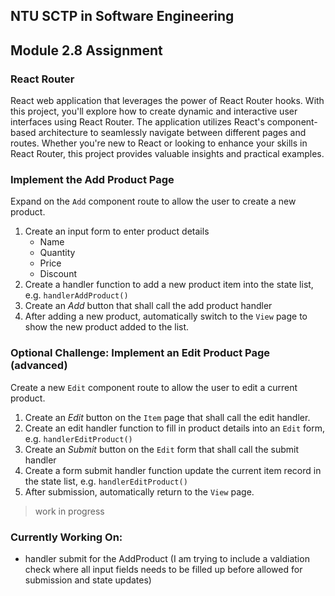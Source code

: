 ## NTU SCTP in Software Engineering

## Module 2.8 Assignment

### React Router

React web application that leverages the power of React Router hooks. With this project, you'll explore how to create dynamic and interactive user interfaces using React Router. The application utilizes React's component-based architecture to seamlessly navigate between different pages and routes. Whether you're new to React or looking to enhance your skills in React Router, this project provides valuable insights and practical examples.

### Implement the Add Product Page

Expand on the `Add` component route to allow the user to create a new
product.

1. Create an input form to enter product details
   - Name
   - Quantity
   - Price
   - Discount
2. Create a handler function to add a new product item into the state list,
   e.g. `handlerAddProduct()`
3. Create an _Add_ button that shall call the add product handler
4. After adding a new product, automatically switch to the `View` page to show
   the new product added to the list.

### Optional Challenge: Implement an Edit Product Page (advanced)

Create a new `Edit` component route to allow the user to edit a current product.

1. Create an _Edit_ button on the `Item` page that shall call the edit handler.
2. Create an edit handler function to fill in product details into an `Edit` form,
   e.g. `handlerEditProduct()`
3. Create an _Submit_ button on the `Edit` form that shall call the submit handler
4. Create a form submit handler function update the current item record in the state
   list, e.g. `handlerEditProduct()`
5. After submission, automatically return to the `View` page.

> work in progress

### Currently Working On:

- handler submit for the AddProduct (I am trying to include a valdiation check where all input fields needs to be filled up before allowed for submission and state updates)
